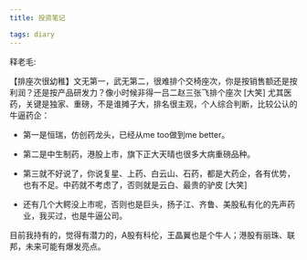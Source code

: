 ```yaml
---
title: 投资笔记

tags: diary
---
```

释老毛:

【排座次很幼稚】文无第一，武无第二，很难排个交椅座次，你是按销售额还是按利润？还是按产品研发力？像小时候非得一吕二赵三张飞排个座次 [大笑] 尤其医药，关键是独家、重磅，不是谁摊子大，排名很主观，个人综合判断，比较公认的牛逼药企：

- 第一是恒瑞，仿创药龙头，已经从me too做到me better。

- 第二是中生制药，港股上市，旗下正大天晴也很多大病重磅品种。

- 第三就不好说了，你说复星、上药、白云山、石药，都是大药企，各有优势，也有不足。中药就不考虑了，否则就是云白、最贵的驴皮 [大笑] 

- 还有几个大鳄没上市呢，否则也是巨头，扬子江、齐鲁、美股私有化的先声药业，我买过，也是牛逼公司。

目前我持有的，觉得有潜力的，A股有科伦，王晶翼也是个牛人；港股有丽珠、联邦，未来可能有爆发亮点。